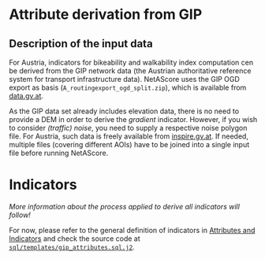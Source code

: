 
# Attribute derivation from GIP
## Description of the input data
For Austria, indicators for bikeability and walkability index computation cen be derived from the GIP network data (the Austrian authoritative reference system for transport infrastructure data). NetAScore uses the GIP OGD export as basis (`A_routingexport_ogd_split.zip`), which is available from [data.gv.at](https://www.data.gv.at/katalog/en/dataset/3fefc838-791d-4dde-975b-a4131a54e7c5#resources).

As the GIP data set already includes elevation data, there is no need to provide a DEM in order to derive the *gradient* indicator. However, if you wish to consider *(traffic) noise*, you need to supply a respective noise polygon file. For Austria, such data is freely available from [inspire.gv.at](https://geometadatensuche.inspire.gv.at/metadatensuche/srv/eng/catalog.search#/metadata/125ec87c-7120-48a7-bd2c-2718cbf878c6). If needed, multiple files (covering different AOIs) have to be joined into a single input file before running NetAScore.


# Indicators

_More information about the process applied to derive all indicators will follow!_

For now, please refer to the general definition of indicators in [Attributes and Indicators](Attributes-and-Indicators) and check the source code at [`sql/templates/gip_attributes.sql.j2`](https://github.com/plus-mobilitylab/netascore/blob/main/sql/templates/gip_attributes.sql.j2).
